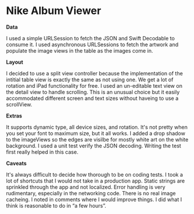 # Nike Album Viewer

**Data**

I used a simple URLSession to fetch the JSON and Swift Decodable to consume it. I used asynchronous URLSessions to fetch the artwork and populate the image views in the table as the images come in. 

**Layout**

I decided to use a split view controller because the implementation of the intitial table view is exactly the same as not using one. We get a lot of rotation and iPad functionality for free. I used an un-editable text view on the detail view to handle scrolling. This is an unusual choice but it easily accommodated different screen and text sizes without haveing to use a scrollView. 

**Extras**

It supports dynamic type, all device sizes, and rotation. It's not pretty when you set your font to maximum size, but it all works. I added a drop shadow to the imageViews so the edges are visilbe for mostly white art on the white background. I used a unit test verify the JSON decoding. Writing the test first really helped in this case.    

**Caveats** 

It's always difficult to decide how thorough to be on coding tests. I took a lot of shortcuts that I would not take in a production app. Static strings are sprinkled through the app and not localized. Error handling is very rudimentary, especially
in the networking code. There is no real image cacheing. I noted in comments where I would improve things. I did what I think is reasonable to do in “a few hours”.  
